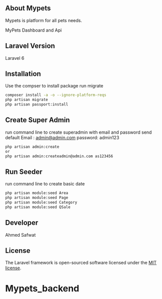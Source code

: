 


## About Mypets <br>

Mypets is platform for all pets needs.

MyPets Dashboard and  Api




##  Laravel Version

Laravel 6

## Installation
Use the compser to install  package 
run migrate

```bash
composer install -a -o --ignore-platform-reqs
php artisan migrate
php artisan passport:install

```

## Create Super Admin 
run command line to create superadmin with email and password send 
default
Email   : admin@admin.com
password: admin123

```bash 
php artisan admin:create
or
php artisan admin:createadmin@admin.com as123456

```

## Run Seeder 
run command line to create basic  date 

```bash 
php artisan module:seed Area
php artisan module:seed Page
php artisan module:seed Category
php artisan module:seed QSale

```


## Developer

Ahmed Safwat





## License

The Laravel framework is open-sourced software licensed under the [MIT license](https://opensource.org/licenses/MIT).
# Mypets_backend
